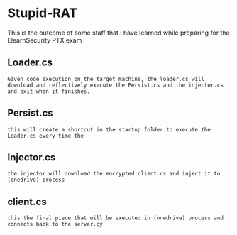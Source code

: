 
# Stupid-RAT

This is the outcome of some staff that i have learned while preparing for the ElearnSecurity PTX exam


## Loader.cs

    Given code execution on the target machine, the loader.cs will download and reflectively execute the Persist.cs and the injector.cs
    and exit when it finishes.
## Persist.cs 

    this will create a shortcut in the startup folder to execute the Loader.cs every time the 
    
## Injector.cs
    
    the injector will download the encrypted client.cs and inject it to (onedrive) process
  
## client.cs

    this the final piece that will be executed in (onedrive) process and connects back to the server.py


